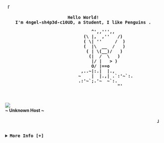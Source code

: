 <!-- 4ngel-sh4p3d-c10UD's Aesthetic GitHub Profile -->
<div align="justify">

<!-- Profile -->
<p align="left"><strong><samp>「</samp></strong></p>
  <p align="center">
    <samp>
      <b>
        Hello World!
      <br>
        I'm 4ngel-sh4p3d-c10UD, a Student, I like Penguins .
        <pre>
							     ^',,''',,
							  (\ |,  ,''   /)
							  ( \| ''     /  )
							  (  |\  __  /   )
							   ( | \(__)/   )               
							    (|  /  \   )                
							     |/ |   > )
							     O/ |==o
							 ,..~|:.|  |.,
							~    |  |.,| .`:'~`:.
							.:'~`;.'~  ~`:.      
							               "'
		</pre>
      </b>
      <br>
        <image src="https://readme-typing-svg.herokuapp.com?font=Iosevka&size=16&color=6791c9&center=true&width=410&height=45&lines=I+code+beautiful+and+aesthetic+programs.">
      <br>
      <b>
        ~ Unknown Host ~
      </b>
    </samp>
  </p>
<p align="right"><strong><samp>」</samp></strong></p>

<br>

<details>
<summary><samp><b>More Info [+]</b></samp></summary>

<h2></h2><br>

<!-- Contact Me -->
<p align="center">
  <samp>
    [<a href="https://twitter.com/">twitter</a>]
    [<a href="https://instagram.com/">instagram</a>]
    [<a href="mailto:4ngel-sh4p3d-c10UD.dev@gmail.com">e-mail</a>]
  </samp>
</p>

<h2></h2><br>

<!-- Profile Views Badge -->
<p align="center">
  <samp>
  <a href="#--------">
    <img src="https://komarev.com/ghpvc/?username=rxyhn&label=Profile+Views&color=grey" alt="profile views" /> 
  </a>
  </samp>
</p>

<!-- Github Trophy -->
<div align="center">
  <table>
    <tr>
      <td><a href="#--------"><img align="center" alt="GitHub Trophy" src="https://github-trophies.vercel.app/?username=4ngel-sh4p3d-c10UD&rank=SECRET,SSS,SS,S,AAA,AA,A&row=2&column=3&margin-w=15&margin-h=15&no-frame=true&theme=nord"></a></td>
    </tr>
  </table>
</div>

<!-- Github Stats -->
<div align="center">
  <table>
    <tr>
      <td><a href="#--------"><img height="137px" align="center" alt="GitHub Stats" src="https://github-readme-stats.vercel.app/api?username=4ngel-sh4p3d-c10UD&count_private=true&show_icons=true&include_all_commits=true&line_height=21&hide_border=true&theme=nord"/></a></td>
      <td><a href="#--------"><img height="137px" align="center" alt="Top Language" src="https://github-readme-stats.vercel.app/api/top-langs/?username=4ngel-sh4p3d-c10UD&layout=compact&line_height=21&hide_border=true&theme=nord"/></a></td>
    </tr>
  </table>
</div>

</details>
</div>
<!--

Here are some ideas to get you started:

- 🔭 I’m currently working on ...
- 🌱 I’m currently learning ...
- 👯 I’m looking to collaborate on ...
- 🤔 I’m looking for help with ...
- 💬 Ask me about ...
- 📫 How to reach me: ...
- 😄 Pronouns: ...
- ⚡ Fun fact: ...
-->


